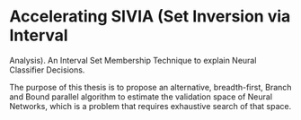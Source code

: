 # Accelerating SIVIA (Set Inversion via Interval
Analysis). An Interval Set Membership Technique to
explain Neural Classifier Decisions.

The purpose of this thesis is to propose an alternative, breadth-first, Branch and Bound parallel algorithm to estimate the validation space of Neural Networks, which is a problem that requires exhaustive search of that space.
